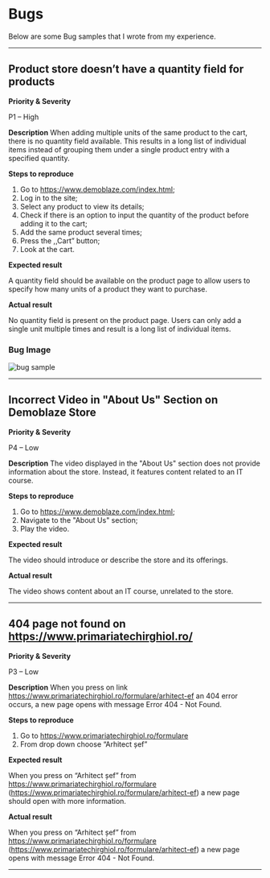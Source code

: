 # Bugs 

Below are some Bug samples that I wrote from my experience. 

----------------- 
## Product store doesn’t have a quantity field for products 

**Priority & Severity**

P1 – High 

**Description** 
When adding multiple units of the same product to the cart, there is no quantity field available. This results in a long list of individual items instead of grouping them under a single product entry with a specified quantity. 

**Steps to reproduce**
1. Go to https://www.demoblaze.com/index.html;   
2. Log in to the site; 
3. Select any product to view its details; 
4. Check if there is an option to input the quantity of the product before adding it to the cart; 
5. Add the same product several times; 
6. Press the ,,Cart” button; 
7. Look at the cart.

**Expected result**

A quantity field should be available on the product page to allow users to specify how many units of a product they want to purchase. 

**Actual result**

No quantity field is present on the product page. Users can only add a single unit multiple times and result is a long list of individual items. 

### Bug Image 

![bug sample](https://github.com/delia792/images/blob/main/Screenshot%202024-10-12%20192540.png?raw=true) 

----------------- 

## Incorrect Video in "About Us" Section on Demoblaze Store  

**Priority & Severity**

P4 – Low  

**Description** 
The video displayed in the "About Us" section does not provide information about the store. Instead, it features content related to an IT course.  

**Steps to reproduce**
1. Go to https://www.demoblaze.com/index.html;   
2. Navigate to the "About Us" section; 
3. Play the video. 

**Expected result**

The video should introduce or describe the store and its offerings. 

**Actual result** 

The video shows content about an IT course, unrelated to the store. 

----------------- 

## 404 page not found on https://www.primariatechirghiol.ro/ 

**Priority & Severity**

P3 – Low  

**Description** 
When you press on link https://www.primariatechirghiol.ro/formulare/arhitect-ef an 404 error occurs, a new page opens with message Error 404 - Not Found. 

**Steps to reproduce**
1. Go to https://www.primariatechirghiol.ro/formulare 
2. From drop down choose “Arhitect șef”  

**Expected result**

When you press on “Arhitect șef” from https://www.primariatechirghiol.ro/formulare (https://www.primariatechirghiol.ro/formulare/arhitect-ef) a new page should open with more information.  

**Actual result** 

When you press on “Arhitect șef” from https://www.primariatechirghiol.ro/formulare (https://www.primariatechirghiol.ro/formulare/arhitect-ef)  a new page opens with message Error 404 - Not Found. 

----------------- 
